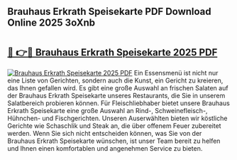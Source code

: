 ## Brauhaus Erkrath Speisekarte PDF Download Online 2025 3oXnb

# <h2><a href="http://gcbhdgy.nevu.top/?p=Brauhaus+Erkrath+Speisekarte">🔗 👉🔴 Brauhaus Erkrath Speisekarte 2025 PDF</a></h2>

[![Brauhaus Erkrath Speisekarte 2025 PDF](https://i.imgur.com/dBaPXMq.png)](http://gcbhdgy.nevu.top/?p=Brauhaus+Erkrath+Speisekarte)
Ein Essensmenü ist nicht nur eine Liste von Gerichten, sondern auch die Kunst, ein Gericht zu kreieren, das Ihnen gefallen wird. Es gibt eine große Auswahl an frischen Salaten auf der Brauhaus Erkrath Speisekarte unseres Restaurants, die Sie in unserem Salatbereich probieren können. Für Fleischliebhaber bietet unsere Brauhaus Erkrath Speisekarte eine große Auswahl an Rind-, Schweinefleisch-, Hühnchen- und Fischgerichten. Unseren Auserwählten bieten wir köstliche Gerichte wie Schaschlik und Steak an, die über offenem Feuer zubereitet werden. Wenn Sie sich nicht entscheiden können, was Sie von der Brauhaus Erkrath Speisekarte wünschen, ist unser Team bereit zu helfen und Ihnen einen komfortablen und angenehmen Service zu bieten.
